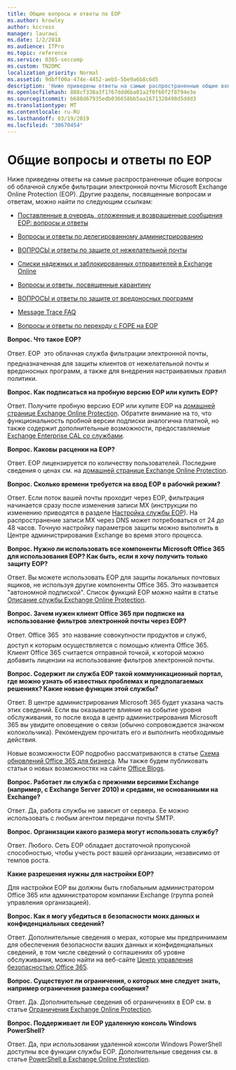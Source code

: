 ```yaml
---
title: Общие вопросы и ответы по EOP
ms.author: krowley
author: kccross
manager: laurawi
ms.date: 1/2/2018
ms.audience: ITPro
ms.topic: reference
ms.service: O365-seccomp
ms.custom: TN2DMC
localization_priority: Normal
ms.assetid: 9dbff00a-474e-4452-aeb5-5be9a6b8c6d5
description: 'Ниже приведены ответы на самые распространенные общие вопросы об облачной службе фильтрации электронной почты Microsoft Exchange Online Protection (EOP). Другие разделы, посвященные вопросам и ответам, можно найти по следующим ссылкам:'
ms.openlocfilehash: 888cf338a3f1767ddd6ba01a2f0f60f2f8794e3e
ms.sourcegitcommit: b688d67935edb036658bb5aa1671328498d5ddd3
ms.translationtype: MT
ms.contentlocale: ru-RU
ms.lasthandoff: 03/19/2019
ms.locfileid: "30670454"
---
```

# <a name="eop-general-faq"></a>Общие вопросы и ответы по EOP

Ниже приведены ответы на самые распространенные общие вопросы об облачной службе фильтрации электронной почты Microsoft Exchange Online Protection (EOP). Другие разделы, посвященные вопросам и ответам, можно найти по следующим ссылкам:
  
- [Поставленные в очередь, отложенные и возвращенные сообщения EOP: вопросы и ответы](eop-queued-deferred-and-bounced-messages-faq.md)
    
- [Вопросы и ответы по делегированному администрированию](delegated-administration-faq.md)
    
- [ВОПРОСЫ и ответы по защите от нежелательной почты](../anti-spam-protection-faq.md)
    
- [Списки надежных и заблокированных отправителей в Exchange Online](../safe-sender-and-blocked-sender-lists-faq.md)
    
- [Вопросы и ответы, посвященные карантину](../quarantine-faq.md)
    
- [ВОПРОСЫ и ответы по защите от вредоносных программ](../anti-malware-protection-faq-eop.md)
    
- [Message Trace FAQ](http://technet.microsoft.com/library/aa49e3f9-a5b1-4410-aac2-ddbbf3f5bfb2.aspx)
    
- [Вопросы и ответы по переходу с FOPE на EOP](http://technet.microsoft.com/library/e0e76b89-b0d3-4c0a-bfc8-137b579e983b.aspx)
    
 **Вопрос. Что такое EOP?**
  
Ответ. EOP  это облачная служба фильтрации электронной почты, предназначенная для защиты клиентов от нежелательной почты и вредоносных программ, а также для внедрения настраиваемых правил политики.
  
 **Вопрос. Как подписаться на пробную версию EOP или купить EOP?**
  
Ответ. Получите пробную версию EOP или купите EOP на [домашней странице Exchange Online Protection](https://go.microsoft.com/fwlink/p/?LinkId=279912). Обратите внимание на то, что функциональность пробной версии подписки аналогична платной, но также содержит дополнительные возможности, предоставляемые [Exchange Enterprise CAL со службами](https://go.microsoft.com/fwlink/p/?LinkId=320619). 
  
 **Вопрос. Каковы расценки на EOP?**
  
Ответ. EOP лицензируется по количеству пользователей. Последние сведения о ценах см. на [домашней странице Exchange Online Protection](https://go.microsoft.com/fwlink/p/?LinkId=279912).
  
 **Вопрос. Сколько времени требуется на ввод EOP в рабочий режим?**
  
Ответ. Если поток вашей почты проходит через EOP, фильтрация начинается сразу после изменения записи MX (инструкции по изменению приводятся в разделе [Настройка службы EOP](set-up-your-eop-service.md)). На распространение записи MX через DNS может потребоваться от 24 до 48 часов. Точную настройку параметров защиты можно выполнить в Центре администрирования Exchange во время этого процесса.
  
 **Вопрос. Нужно ли использовать все компоненты Microsoft Office 365 для использования EOP? Как быть, если я хочу получить только защиту EOP?**
  
Ответ. Вы можете использовать EOP для защиты локальных почтовых ящиков, не используя другие компоненты Office 365. Это называется "автономной подпиской". Список функций EOP можно найти в статье [Описание службы Exchange Online Protection](https://go.microsoft.com/fwlink/p/?LinkId=320619).
  
 **Вопрос. Зачем нужен клиент Office 365 при подписке на использование фильтров электронной почты через EOP?**
  
Ответ. Office 365  это название совокупности продуктов и служб, доступ к которым осуществляется с помощью клиента Office 365. Клиент Office 365 считается отправной точкой, к которой можно добавить лицензии на использование фильтров электронной почты.
  
 **Вопрос. Содержит ли служба EOP такой коммуникационный портал, где можно узнать об известных проблемах и предполагаемых решениях? Какие новые функции этой службы?**
  
Ответ. В центре администрирования Microsoft 365 будет указана часть этих сведений. Если вы оказываете влияние на событие уровня обслуживания, то после входа в центр администрирования Microsoft 365 вы увидите оповещение о связи (обычно сопровождается значком колокольчика). Рекомендуем прочитать его и выполнить необходимые действия.
  
Новые возможности EOP подробно рассматриваются в статье [Схема обновлений Office 365 для бизнеса](https://office.microsoft.com/en-us/products/office-365-roadmap-FX104343353.aspx). Мы также будем публиковать статьи о новых возможностях на сайте [Office Blogs](https://go.microsoft.com/fwlink/p/?LinkId=392724). 
  
 **Вопрос. Работает ли служба с прежними версиями Exchange (например, с Exchange Server 2010) и средами, не основанными на Exchange?**
  
Ответ. Да, работа службы не зависит от сервера. Ее можно использовать с любым агентом передачи почты SMTP.
  
 **Вопрос. Организации какого размера могут использовать службу?**
  
Ответ. Любого. Сеть EOP обладает достаточной пропускной способностью, чтобы учесть рост вашей организации, независимо от темпов роста.
  
 **Какие разрешения нужны для настройки EOP?**
  
Для настройки EOP вы должны быть глобальным администратором Office 365 или администратором компании Exchange (группа ролей управления организацией).
  
 **Вопрос. Как я могу убедиться в безопасности моих данных и конфиденциальных сведений?**
  
Ответ. Дополнительные сведения о мерах, которые мы предпринимаем для обеспечения безопасности ваших данных и конфиденциальных сведений, в том числе сведений о соглашениях об уровне обслуживания, можно найти на веб-сайте [Центр управления безопасностью Office 365](https://go.microsoft.com/fwlink/p/?LinkId=285405).
  
 **Вопрос. Существуют ли ограничения, о которых мне следует знать, например ограничения размера сообщения?**
  
Ответ. Да. Дополнительные сведения об ограничениях в EOP см. в статье [Ограничения Exchange Online Protection](https://go.microsoft.com/fwlink/p/?LinkId=402617). 
  
 **Вопрос. Поддерживает ли EOP удаленную консоль Windows PowerShell?**
  
Ответ. Да, при использовании удаленной консоли Windows PowerShell доступны все функции службы EOP. Дополнительные сведения см. в статье [PowerShell в Exchange Online Protection](http://technet.microsoft.com/library/f7918a88-774a-405e-945b-bc2f5ee9f748.aspx).
  


